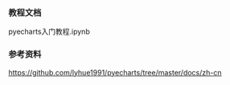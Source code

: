 ### 教程文档

pyecharts入门教程.ipynb

### 参考资料

https://github.com/lyhue1991/pyecharts/tree/master/docs/zh-cn